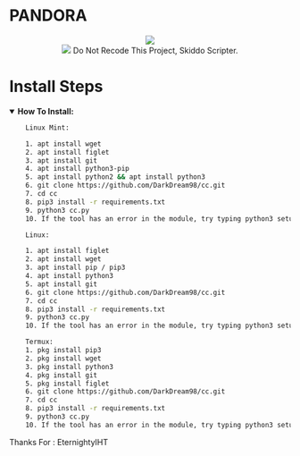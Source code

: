 # PANDORA

<p align="center">
<img src="https://img.shields.io/badge/build-MrSanZz-badge?style=flat-square&logo=bitcoin&logoColor=yellow&label=Author&labelColor=grey&color=yellow"><br>
<img src="https://kosred.com/a/rgrzpj.png">
</center>
<span>Do Not Recode This Project, Skiddo Scripter.</span><br>
</p>

# Install Steps
<details open>
    <summary><strong>How To Install:</strong></summary>

```bash
    Linux Mint:

    1. apt install wget
    2. apt install figlet
    3. apt install git
    4. apt install python3-pip
    5. apt install python2 && apt install python3
    6. git clone https://github.com/DarkDream98/cc.git
    7. cd cc
    8. pip3 install -r requirements.txt
    9. python3 cc.py
    10. If the tool has an error in the module, try typing python3 setup.py

    Linux:

    1. apt install figlet
    2. apt install wget
    3. apt install pip / pip3
    4. apt install python3
    5. apt install git
    6. git clone https://github.com/DarkDream98/cc.git
    7. cd cc
    8. pip3 install -r requirements.txt
    9. python3 cc.py
    10. If the tool has an error in the module, try typing python3 setup.py

    Termux:
    1. pkg install pip3
    2. pkg install wget
    3. pkg install python3
    4. pkg install git
    5. pkg install figlet
    6. git clone https://github.com/DarkDream98/cc.git
    7. cd cc
    8. pip3 install -r requirements.txt
    9. python3 cc.py
    10. If the tool has an error in the module, try typing python3 setup.py
```
<span>Thanks For : EternightyIHT</span>
